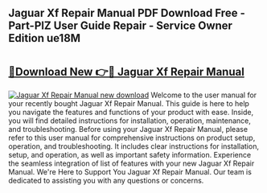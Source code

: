 ## Jaguar Xf Repair Manual PDF Download Free - Part-PlZ User Guide Repair - Service Owner Edition ue18M

# <h2><a href="http://cf19569.oget.top/?id=Jaguar+Xf+Repair+Manual">🔗Download New 👉🔴 Jaguar Xf Repair Manual</a></h2>

[![Jaguar Xf Repair Manual new download](https://i.imgur.com/5g1atiW.png)](http://cf19569.oget.top/?id=Jaguar+Xf+Repair+Manual)
Welcome to the user manual for your recently bought Jaguar Xf Repair Manual. This guide is here to help you navigate the features and functions of your product with ease. Inside, you will find detailed instructions for installation, operation, maintenance, and troubleshooting. Before using your Jaguar Xf Repair Manual, please refer to this user manual for comprehensive instructions on product setup, operation, and troubleshooting. It includes clear instructions for installation, setup, and operation, as well as important safety information. Experience the seamless integration of list of features with your new Jaguar Xf Repair Manual. We're Here to Support You Jaguar Xf Repair Manual. Our team is dedicated to assisting you with any questions or concerns.
